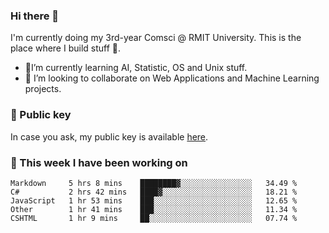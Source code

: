 ### Hi there 👋

I'm currently doing my 3rd-year Comsci @ RMIT University. This is the place where I build stuff 👀. 

- 🌱I’m currently learning AI, Statistic, OS and Unix stuff.
- 👯 I’m looking to collaborate on Web Applications and Machine Learning projects.

### 🔑 Public key

In case you ask, my public key is available [here](https://public.auspham.dev/).

### 📅 This week I have been working on
<!--START_SECTION:waka-->
```text
Markdown     5 hrs 8 mins    ████████▓░░░░░░░░░░░░░░░░   34.49 % 
C#           2 hrs 42 mins   ████▓░░░░░░░░░░░░░░░░░░░░   18.21 % 
JavaScript   1 hr 53 mins    ███░░░░░░░░░░░░░░░░░░░░░░   12.65 % 
Other        1 hr 41 mins    ███░░░░░░░░░░░░░░░░░░░░░░   11.34 % 
CSHTML       1 hr 9 mins     ██░░░░░░░░░░░░░░░░░░░░░░░   07.74 % 
```
<!--END_SECTION:waka-->

<!--
**rockmanvnx6/rockmanvnx6** is a ✨ _special_ ✨ repository because its `README.md` (this file) appears on your GitHub profile.

Here are some ideas to get you started:

- 🔭 I’m currently working on ...
- 🌱 I’m currently learning ...
- 👯 I’m looking to collaborate on ...
- 🤔 I’m looking for help with ...
- 💬 Ask me about ...
- 📫 How to reach me: ...
- 😄 Pronouns: ...
- ⚡ Fun fact: ...
-->

